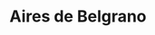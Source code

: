 ---
title: "Aires de Belgrano"
url: /ciudad-autonoma-de-buenos-aires/aires-de-belgrano/
shop: Bäckerei
---